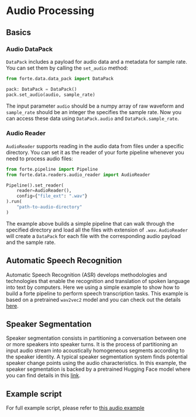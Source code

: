 # Audio Processing #

## Basics
### Audio DataPack
`DataPack` includes a payload for audio data and a metadata for sample rate. You can set them by calling the `set_audio` method:
```python
from forte.data.data_pack import DataPack

pack: DataPack = DataPack()
pack.set_audio(audio, sample_rate)
```
The input parameter `audio` should be a numpy array of raw waveform and `sample_rate` should be an integer the specifies the sample rate. Now you can access these data using `DataPack.audio` and `DataPack.sample_rate`.

### Audio Reader
`AudioReader` supports reading in the audio data from files under a specific directory. You can set it as the reader of your forte pipeline whenever you need to process audio files:
```python
from forte.pipeline import Pipeline
from forte.data.readers.audio_reader import AudioReader

Pipeline().set_reader(
    reader=AudioReader(),
    config={"file_ext": ".wav"}
).run(
    "path-to-audio-directory"
)
```
The example above builds a simple pipeline that can walk through the specified directory and load all the files with extension of `.wav`. `AudioReader` will create a `DataPack` for each file with the corresponding audio payload and the sample rate.


## Automatic Speech Recognition
Automatic Speech Recognition (ASR) develops methodologies and technologies that enable the recognition and translation of spoken language into text by computers. Here we using a simple example to show how to build a forte pipeline to perform speech transcription tasks. This example is based on a pretrained `wav2vec2` model and you can check out the details [here](https://huggingface.co/facebook/wav2vec2-base-960h).
## Speaker Segmentation
Speaker segmentation consists in partitioning a conversation between one or more speakers into speaker turns. It is the process of partitioning an input audio stream into acoustically homogeneous segments according to the speaker identity. A typical speaker segmentation system finds potential speaker change points using the audio characteristics. In this example, the speaker segmentation is backed by a pretrained Hugging Face model where you can find details in this [link](https://huggingface.co/pyannote/speaker-segmentation).

## Example script
For full example script, please refer to [this audio example](https://github.com/asyml/forte/tree/master/examples/audio)
